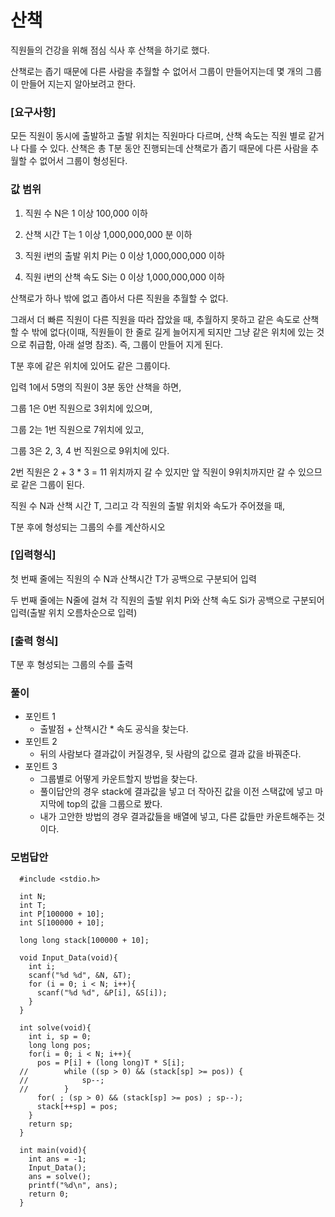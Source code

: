 # 산책


직원들의 건강을 위해 점심 식사 후 산책을 하기로 했다.

산책로는 좁기 때문에 다른 사람을 추월할 수 없어서 그룹이 만들어지는데 몇 개의 그룹이 만들어 지는지 알아보려고 한다.




### [요구사항]


모든 직원이 동시에 출발하고 출발 위치는 직원마다 다르며, 산책 속도는 직원 별로 같거나 다를 수 있다. 산책은 총 T분 동안 진행되는데 산책로가 좁기 때문에 다른 사람을 추월할 수 없어서 그룹이 형성된다.




### 값 범위

1. 직원 수 N은 1 이상 100,000 이하

2. 산책 시간 T는 1 이상 1,000,000,000 분 이하

3. 직원 i번의 출발 위치 Pi는 0 이상 1,000,000,000 이하

4. 직원 i번의 산책 속도 Si는 0 이상 1,000,000,000 이하




산책로가 하나 밖에 없고 좁아서 다른 직원을 추월할 수 없다.

그래서 더 빠른 직원이 다른 직원을 따라 잡았을 때, 추월하지 못하고 같은 속도로 산책할 수 밖에 없다(이때, 직원들이 한 줄로 길게 늘어지게 되지만 그냥 같은 위치에 있는 것으로 취급함, 아래 설명 참조). 즉, 그룹이 만들어 지게 된다.

T분 후에 같은 위치에 있어도 같은 그룹이다.




입력 1에서 5명의 직원이 3분 동안 산책을 하면,

그룹 1은 0번 직원으로 3위치에 있으며,

그룹 2는 1번 직원으로 7위치에 있고,

그룹 3은 2, 3, 4 번 직원으로 9위치에 있다.

2번 직원은 2 + 3 * 3 = 11 위치까지 갈 수 있지만 앞 직원이 9위치까지만 갈 수 있으므로 같은 그룹이 된다.




직원 수 N과 산책 시간 T, 그리고 각 직원의 출발 위치와 속도가 주어졌을 때,

T분 후에 형성되는 그룹의 수를 계산하시오




### [입력형식]


첫 번째 줄에는 직원의 수 N과 산책시간 T가 공백으로 구분되어 입력

두 번째 줄에는 N줄에 걸쳐 각 직원의 출발 위치 Pi와 산책 속도 Si가 공백으로 구분되어 입력(출발 위치 오름차순으로 입력)




### [출력 형식]

T분 후 형성되는 그룹의 수를 출력


### 풀이

* 포인트 1
  * 출발점 + 산책시간 * 속도 공식을 찾는다.
* 포인트 2
  * 뒤의 사람보다 결과값이 커질경우, 뒷 사람의 값으로 결과 값을 바꿔준다.
* 포인트 3
  * 그룹별로 어떻게 카운트할지 방법을 찾는다.
  * 풀이답안의 경우 stack에 결과값을 넣고 더 작아진 값을 이전 스택값에 넣고 마지막에 top의 값을 그룹으로 봤다.
  * 내가 고안한 방법의 경우 결과값들을 배열에 넣고, 다른 값들만 카운트해주는 것이다.
  
### 모범답안
```
  #include <stdio.h>

  int N;
  int T;
  int P[100000 + 10];
  int S[100000 + 10];

  long long stack[100000 + 10];

  void Input_Data(void){
    int i;
    scanf("%d %d", &N, &T);
    for (i = 0; i < N; i++){
      scanf("%d %d", &P[i], &S[i]);
    }
  }

  int solve(void){
    int i, sp = 0;
    long long pos;
    for(i = 0; i < N; i++){
      pos = P[i] + (long long)T * S[i];
  //		while ((sp > 0) && (stack[sp] >= pos)) {
  //			sp--;
  //		}
      for( ; (sp > 0) && (stack[sp] >= pos) ; sp--);
      stack[++sp] = pos;
    }
    return sp;
  }

  int main(void){
    int ans = -1;
    Input_Data();
    ans = solve();
    printf("%d\n", ans);
    return 0;
  }
 ```
